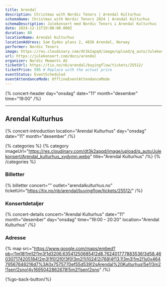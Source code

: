 ```yaml
---
title: Arendal
description: Christmas with Nordic Tenors | Arendal Kulturhus
schemaName: Christmas with Nordic Tenors 2024 | Arendal Kulturhus
schemaDescription: Julekonsert med Nordic Tenors i Arendal Kulturhus
date: 2024-12-11T19:00:00.000Z
duration: 80
locationName: Arendal Kulturhus
locationAddress: Sam Eydes plass 2, 4836 Arendal, Norway
performer: Nordic Tenors
image: https://res.cloudinary.com/dt3k2apqd/image/upload/q_auto/Julekonsert/schema_-_arendal_konserthus_c9vnxh.webp
url: https://julekonsert.com/docs/arendal
organizer: Nordic Moments AS
ticketUrl: https://tix.no/nb/arendal/buyingflow/tickets/25512/
ticketPrice: 595 # Replace with the actual price
eventStatus: EventScheduled
eventAttendanceMode: OfflineEventAttendanceMode
---
```


{% concert-header day="onsdag" date="11" month="desember" time="19:00" /%}

---

## Arendal Kulturhus

{% concert-introduction location="Arendal Kulturhus" day="onsdag" date="11" month="desember" /%}

{% categories %}
{% category imageUrl="https://res.cloudinary.com/dt3k2apqd/image/upload/q_auto/Julekonsert/Arendal_kulturhus_xydymn.webp" title="Arendal Kulturhus" /%}
{% /categories %}

### Billetter

{% billetter concert="" outlet="arendalkulturhus.no" ticketUrl="https://tix.no/nb/arendal/buyingflow/tickets/25512/" /%}

### Konsertdetaljer

{% concert-details concert="Arendal Kulturhus" date="11" month="desember" day="onsdag" time="19:00 – 20:20" location="Arendal Kulturhus" /%}

### Adresse

{% map src="https://www.google.com/maps/embed?pb=!1m18!1m12!1m3!1d3206.635412506854!2d8.762401777883536!3d58.460307174205184!2m3!1f0!2f0!3f0!3m2!1i1024!2i768!4f13.1!3m3!1m2!1s0x46479567646216d7%3A0x7575770ef55d539!2sArendal%20Kulturhus!5e1!3m2!1sen!2sno!4v1695042862678!5m2!1sen!2sno" /%}

{%go-back-button/%}
